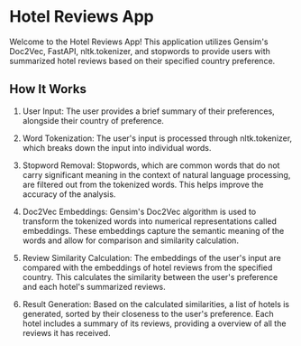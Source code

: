 # Hotel Reviews App

Welcome to the Hotel Reviews App! This application utilizes Gensim's Doc2Vec, FastAPI, nltk.tokenizer, and stopwords to provide users with summarized hotel reviews based on their specified country preference.

## How It Works

1. User Input: The user provides a brief summary of their preferences, alongside their country of preference.

2. Word Tokenization: The user's input is processed through nltk.tokenizer, which breaks down the input into individual words.

3. Stopword Removal: Stopwords, which are common words that do not carry significant meaning in the context of natural language processing, are filtered out from the tokenized words. This helps improve the accuracy of the analysis.

4. Doc2Vec Embeddings: Gensim's Doc2Vec algorithm is used to transform the tokenized words into numerical representations called embeddings. These embeddings capture the semantic meaning of the words and allow for comparison and similarity calculation.

5. Review Similarity Calculation: The embeddings of the user's input are compared with the embeddings of hotel reviews from the specified country. This calculates the similarity between the user's preference and each hotel's summarized reviews.

6. Result Generation: Based on the calculated similarities, a list of hotels is generated, sorted by their closeness to the user's preference. Each hotel includes a summary of its reviews, providing a overview of all the reviews it has received.
